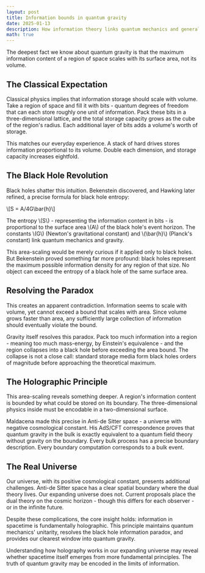 ```yaml
---
layout: post
title: Information bounds in quantum gravity
date: 2025-01-13
description: How information theory links quantum mechanics and general relativity
math: true
---
```


The deepest fact we know about quantum gravity is that the maximum information content of a region of space scales with its surface area, not its volume.

## The Classical Expectation

Classical physics implies that information storage should scale with volume. Take a region of space and fill it with bits - quantum degrees of freedom that can each store roughly one unit of information. Pack these bits in a three-dimensional lattice, and the total storage capacity grows as the cube of the region's radius. Each additional layer of bits adds a volume's worth of storage.

This matches our everyday experience. A stack of hard drives stores information proportional to its volume. Double each dimension, and storage capacity increases eightfold.

## The Black Hole Revolution

Black holes shatter this intuition. Bekenstein discovered, and Hawking later refined, a precise formula for black hole entropy:

\\[S = A/4G\bar{h}\\]

The entropy \\(S\\) - representing the information content in bits - is proportional to the surface area \\(A\\) of the black hole's event horizon. The constants \\(G\\) (Newton's gravitational constant) and \\(\bar{h}\\) (Planck's constant) link quantum mechanics and gravity.

This area-scaling would be merely curious if it applied only to black holes. But Bekenstein proved something far more profound: black holes represent the maximum possible information density for any region of that size. No object can exceed the entropy of a black hole of the same surface area.

## Resolving the Paradox

This creates an apparent contradiction. Information seems to scale with volume, yet cannot exceed a bound that scales with area. Since volume grows faster than area, any sufficiently large collection of information should eventually violate the bound.

Gravity itself resolves this paradox. Pack too much information into a region - meaning too much mass-energy, by Einstein's equivalence - and the region collapses into a black hole before exceeding the area bound. The collapse is not a close call: standard storage media form black holes orders of magnitude before approaching the theoretical maximum.

## The Holographic Principle

This area-scaling reveals something deeper. A region's information content is bounded by what could be stored on its boundary. The three-dimensional physics inside must be encodable in a two-dimensional surface.

Maldacena made this precise in Anti-de Sitter space - a universe with negative cosmological constant. His AdS/CFT correspondence proves that quantum gravity in the bulk is exactly equivalent to a quantum field theory without gravity on the boundary. Every bulk process has a precise boundary description. Every boundary computation corresponds to a bulk event.

## The Real Universe

Our universe, with its positive cosmological constant, presents additional challenges. Anti-de Sitter space has a clear spatial boundary where the dual theory lives. Our expanding universe does not. Current proposals place the dual theory on the cosmic horizon - though this differs for each observer - or in the infinite future.

Despite these complications, the core insight holds: information in spacetime is fundamentally holographic. This principle maintains quantum mechanics' unitarity, resolves the black hole information paradox, and provides our clearest window into quantum gravity.

Understanding how holography works in our expanding universe may reveal whether spacetime itself emerges from more fundamental principles. The truth of quantum gravity may be encoded in the limits of information.
